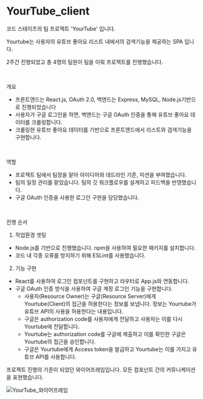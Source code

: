 # YourTube_client

코드 스테이츠의 팀 프로젝트 'YourTube' 입니다.

Yourtube는 사용자의 유튜브 좋아요 리스트 내에서의 검색기능을 제공하는 SPA 입니다.

2주간 진행되었고 총 4명의 팀원이 팀을 이뤄 프로젝트를 진행했습니다.

<br>

개요

- 프론트엔드는 React.js, OAuth 2.0, 백엔드는 Express, MySQL, Node.js기반으로 진행되었습니다
- 사용자가 구글 로그인을 하면, 백엔드는 구글 OAuth 인증을 통해 유튜브 좋아요 데이터를 크롤링합니다.
- 크롤링한 유튜브 좋아요 데이터를 기반으로 프론트엔드에서 리스트와 검색기능을 구현합니다.

<br>

역할

- 프로젝트 팀에서 팀장을 맡아 아이디어와 데드라인 기준, 미션을 부여했습니다. 
- 팀의 일정 관리를 맡았습니다. 팀의 깃 워크플로우를 설계하고 피드백을 반영했습니다.
- 구글 OAuth 인증을 사용한 로그인 구현을 담당했습니다.

<br>

진행 순서

  1. 작업환경 셋팅

   - Node.js를 기반으로 진행했습니다. npm을 사용하여 필요한 패키지를 설치합니다.
   - 코드 내 각종 오류를 방지하기 위해 ESLint를 사용했습니다.  

  2. 기능 구현

   - React를 사용하여 로그인 컴포넌트를 구현하고 라우터로 App.js와 연동합니다.
   - 구글 OAuth 인증 방식을 사용하여 구글 계정 로그인 기능을 구현합니다.
     - 사용자(Resource Owner)는 구글(Resource Server)에게 Yourtube(Client)의 접근을 허용한다는 정보를 보냅니다. 정보는 Yourtube가 유튜브 API의 사용을 허용한다는 내용입니다.
     - 구글은 authorization code를 사용자에게 전달하고 사용자는 이를 다시 Yourtube에 전달합니다. 
     - Yourtube는 authorization code를 구글에 제출하고 이를 확인한 구글은 Yourtube의 접근을 승인합니다.
     - 구글은 Yourtube에게 Access token을 발급하고 Yourtube는 이를 가지고 유튜브 API를 사용합니다.

프로젝트 진행의 기준이 되었던 와이어프레임입니다. 모든 컴포넌트 간의 커뮤니케이션을 표현했습니다.

![YourTube_와이어프레임](https://user-images.githubusercontent.com/55314087/88186444-22c59900-cc70-11ea-97cf-27b4b12b4812.png)


